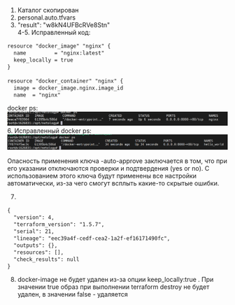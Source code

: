 
1. Каталог скопирован
2. personal.auto.tfvars
3.  "result": "w8kN4UFBcRVe8Stn"  
4-5. Исправленный код:  
```
resource "docker_image" "nginx" {
  name         = "nginx:latest"
  keep_locally = true
}

resource "docker_container" "nginx" {
  image = docker_image.nginx.image_id
  name  = "nginx"
```
docker ps:  
![Вывод docker ps](docker_ps.png "docker ps")
6. Исправленный docker ps:  ![Вывод docker ps исправления](docker_ps2.png "docker ps")

Опасность применения ключа -auto-approve заключается в том, что при его указании отключаются проверки и подтвердения (yes or no). С использованием этого ключа будут применены все настройки автоматически, из-за чего смогут всплыть какие-то скрытые ошибки.

7. 
```
{
  "version": 4,
  "terraform_version": "1.5.7",
  "serial": 21,
  "lineage": "eec39a4f-cedf-cea2-1a2f-ef16171490fc",
  "outputs": {},
  "resources": [],
  "check_results": null
}
```
8. docker-image не будет удален из-за опции keep_locally:true . При значении true образ при выполнении terraform destroy не будет удален, в значении false - удаляется